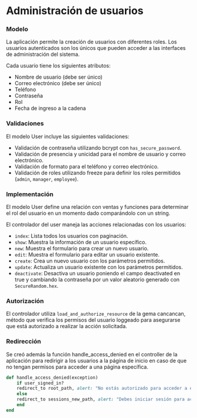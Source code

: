# Administración de usuarios

### Modelo
La aplicación permite la creación de usuarios con diferentes roles. Los usuarios autenticados son los únicos que pueden acceder a las interfaces de administración del sistema. 

Cada usuario tiene los siguientes atributos:
- Nombre de usuario (debe ser único)
- Correo electrónico (debe ser único)
- Teléfono
- Contraseña
- Rol
- Fecha de ingreso a la cadena

### Validaciones
El modelo User incluye las siguientes validaciones:
- Validación de contraseña utilizando bcrypt con `has_secure_password`.
- Validación de presencia y unicidad para el nombre de usuario y correo electrónico.
- Validación de formato para el teléfono y correo electrónico.
- Validación de roles utilizando freeze para definir los roles permitidos (`admin`, `manager`, `employee`).

### Implementación
El modelo User define una relación con ventas y funciones para determinar el rol del usuario en un momento dado comparándolo con un string.

El controlador del user maneja las acciones relacionadas con los usuarios:
- `index`: Lista todos los usuarios con paginación.
- `show`: Muestra la información de un usuario específico.
- `new`: Muestra el formulario para crear un nuevo usuario.
- `edit`: Muestra el formulario para editar un usuario existente.
- `create`: Crea un nuevo usuario con los parámetros permitidos.
- `update`: Actualiza un usuario existente con los parámetros permitidos.
- `deactivate`: Desactiva un usuario poniendo el campo deactivated en true y cambiando la contraseña por un valor aleatorio generado con `SecureRandom.hex`.

### Autorización
El controlador utiliza `load_and_authorize_resource` de la gema cancancan, método que verifica los permisos del usuario loggeado para asegurarse que está autorizado a realizar la acción solicitada.

### Redirección
Se creó además la función handle_access_denied en el controller de la aplicación para redirigir a los usuarios a la página de inicio en caso de que no tengan permisos para acceder a una página específica.
```rb
def handle_access_denied(exception)
    if user_signed_in?
    redirect_to root_path, alert: "No estás autorizado para acceder a esta página"
    else
    redirect_to sessions_new_path, alert: "Debes iniciar sesión para acceder a esta página"
    end
end
```